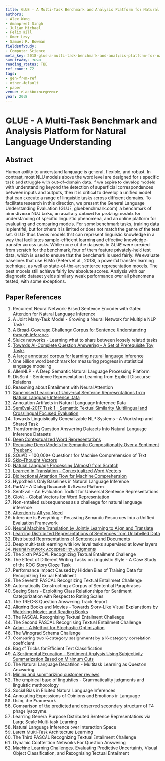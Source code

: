 ```yaml
---
title: GLUE - A Multi-Task Benchmark and Analysis Platform for Natural Language Understanding
authors:
- Alex Wang
- Amanpreet Singh
- Julian Michael
- Felix Hill
- Omer Levy
- Samuel R. Bowman
fieldsOfStudy:
- Computer Science
meta_key: 2018-glue-a-multi-task-benchmark-and-analysis-platform-for-natural-language-understanding
numCitedBy: 2690
reading_status: TBD
ref_count: 72
tags:
- gen-from-ref
- other-default
- paper
venue: BlackboxNLP@EMNLP
year: 2018
---
```


# GLUE - A Multi-Task Benchmark and Analysis Platform for Natural Language Understanding

## Abstract

Human ability to understand language is general, flexible, and robust. In contrast, most NLU models above the word level are designed for a specific task and struggle with out-of-domain data. If we aspire to develop models with understanding beyond the detection of superficial correspondences between inputs and outputs, then it is critical to develop a unified model that can execute a range of linguistic tasks across different domains. To facilitate research in this direction, we present the General Language Understanding Evaluation (GLUE, gluebenchmark.com): a benchmark of nine diverse NLU tasks, an auxiliary dataset for probing models for understanding of specific linguistic phenomena, and an online platform for evaluating and comparing models. For some benchmark tasks, training data is plentiful, but for others it is limited or does not match the genre of the test set. GLUE thus favors models that can represent linguistic knowledge in a way that facilitates sample-efficient learning and effective knowledge-transfer across tasks. While none of the datasets in GLUE were created from scratch for the benchmark, four of them feature privately-held test data, which is used to ensure that the benchmark is used fairly. We evaluate baselines that use ELMo (Peters et al., 2018), a powerful transfer learning technique, as well as state-of-the-art sentence representation models. The best models still achieve fairly low absolute scores. Analysis with our diagnostic dataset yields similarly weak performance over all phenomena tested, with some exceptions.

## Paper References

1. Recurrent Neural Network-Based Sentence Encoder with Gated Attention for Natural Language Inference
2. A Joint Many-Task Model - Growing a Neural Network for Multiple NLP Tasks
3. [A Broad-Coverage Challenge Corpus for Sentence Understanding through Inference](2018-a-broad-coverage-challenge-corpus-for-sentence-understanding-through-inference)
4. Sluice networks - Learning what to share between loosely related tasks
5. [Towards AI-Complete Question Answering - A Set of Prerequisite Toy Tasks](2016-towards-ai-complete-question-answering-a-set-of-prerequisite-toy-tasks)
6. [A large annotated corpus for learning natural language inference](2015-a-large-annotated-corpus-for-learning-natural-language-inference)
7. One billion word benchmark for measuring progress in statistical language modeling
8. AllenNLP - A Deep Semantic Natural Language Processing Platform
9. DisSent - Sentence Representation Learning from Explicit Discourse Relations
10. Reasoning about Entailment with Neural Attention
11. [Supervised Learning of Universal Sentence Representations from Natural Language Inference Data](2017-supervised-learning-of-universal-sentence-representations-from-natural-language-inference-data)
12. Annotation Artifacts in Natural Language Inference Data
13. [SemEval-2017 Task 1 - Semantic Textual Similarity Multilingual and Crosslingual Focused Evaluation](2017-semeval-2017-task-1-semantic-textual-similarity-multilingual-and-crosslingual-focused-evaluation)
14. Towards Linguistically Generalizable NLP Systems - A Workshop and Shared Task
15. Transforming Question Answering Datasets Into Natural Language Inference Datasets
16. [Deep Contextualized Word Representations](2018-deep-contextualized-word-representations)
17. [Recursive Deep Models for Semantic Compositionality Over a Sentiment Treebank](2013-recursive-deep-models-for-semantic-compositionality-over-a-sentiment-treebank)
18. [SQuAD - 100,000+ Questions for Machine Comprehension of Text](2016-squad-100-000-questions-for-machine-comprehension-of-text)
19. [Skip-Thought Vectors](2015-skip-thought-vectors)
20. [Natural Language Processing (Almost) from Scratch](2011-natural-language-processing-almost-from-scratch)
21. [Learned in Translation - Contextualized Word Vectors](2017-learned-in-translation-contextualized-word-vectors)
22. [Bidirectional Attention Flow for Machine Comprehension](2017-bidirectional-attention-flow-for-machine-comprehension)
23. Hypothesis Only Baselines in Natural Language Inference
24. ParlAI - A Dialog Research Software Platform
25. SentEval - An Evaluation Toolkit for Universal Sentence Representations
26. [GloVe - Global Vectors for Word Representation](2014-glove-global-vectors-for-word-representation)
27. Non-entailed subsequences as a challenge for natural language inference
28. [Attention is All you Need](2017-attention-is-all-you-need)
29. Inference is Everything - Recasting Semantic Resources into a Unified Evaluation Framework
30. [Neural Machine Translation by Jointly Learning to Align and Translate](2015-neural-machine-translation-by-jointly-learning-to-align-and-translate)
31. [Learning Distributed Representations of Sentences from Unlabelled Data](2016-learning-distributed-representations-of-sentences-from-unlabelled-data)
32. [Distributed Representations of Sentences and Documents](2014-distributed-representations-of-sentences-and-documents)
33. Deep multi-task learning with low level tasks supervised at lower layers
34. [Neural Network Acceptability Judgments](2019-neural-network-acceptability-judgments)
35. The Sixth PASCAL Recognizing Textual Entailment Challenge
36. The Effect of Different Writing Tasks on Linguistic Style - A Case Study of the ROC Story Cloze Task
37. Performance Impact Caused by Hidden Bias of Training Data for Recognizing Textual Entailment
38. The Seventh PASCAL Recognizing Textual Entailment Challenge
39. Automatically Constructing a Corpus of Sentential Paraphrases
40. Seeing Stars - Exploiting Class Relationships for Sentiment Categorization with Respect to Rating Scales
41. The TREC-8 Question Answering Track Report
42. [Aligning Books and Movies - Towards Story-Like Visual Explanations by Watching Movies and Reading Books](2015-aligning-books-and-movies-towards-story-like-visual-explanations-by-watching-movies-and-reading-books)
43. The PASCAL Recognising Textual Entailment Challenge
44. The Second PASCAL Recognising Textual Entailment Challenge
45. [Adam - A Method for Stochastic Optimization](2015-adam-a-method-for-stochastic-optimization)
46. The Winograd Schema Challenge
47. Comparing two K-category assignments by a K-category correlation coefficient
48. Bag of Tricks for Efficient Text Classification
49. [A Sentimental Education - Sentiment Analysis Using Subjectivity Summarization Based on Minimum Cuts](2004-a-sentimental-education-sentiment-analysis-using-subjectivity-summarization-based-on-minimum-cuts)
50. The Natural Language Decathlon - Multitask Learning as Question Answering
51. [Mining and summarizing customer reviews](2004-mining-and-summarizing-customer-reviews)
52. The empirical base of linguistics - Grammaticality judgments and linguistic methodology
53. Social Bias in Elicited Natural Language Inferences
54. Annotating Expressions of Opinions and Emotions in Language
55. Using the Framework
56. Comparison of the predicted and observed secondary structure of T4 phage lysozyme.
57. Learning General Purpose Distributed Sentence Representations via Large Scale Multi-task Learning
58. Natural Language Inference over Interaction Space
59. Latent Multi-Task Architecture Learning
60. The Third PASCAL Recognizing Textual Entailment Challenge
61. Dynamic Coattention Networks For Question Answering
62. Machine Learning Challenges. Evaluating Predictive Uncertainty, Visual Object Classification, and Recognising Tectual Entailment
